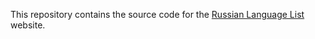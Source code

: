This repository contains the source code for the
[Russian Language List](https://russian-language-list.nuhub.net) website.

